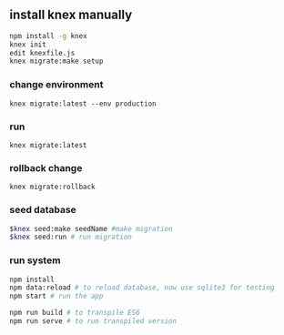 ## install knex manually
```sh
npm install -g knex
knex init
edit knexfile.js
knex migrate:make setup
```

### change environment
```knex migrate:latest --env production```

### run
```knex migrate:latest```

### rollback change
```knex migrate:rollback```

### seed database
```sh
$knex seed:make seedName #make migration
$knex seed:run # run migration
```


### run system
```sh
npm install
npm data:reload # to reload database, now use sqlite3 for testing
npm start # run the app

npm run build # to transpile ES6
npm run serve # to run transpiled version

```
